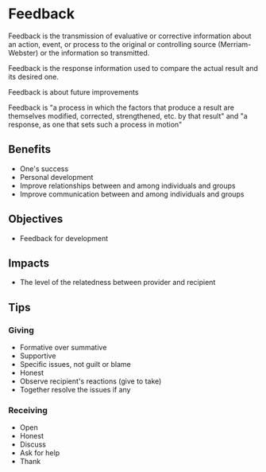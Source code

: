 # Feedback

Feedback is the transmission of evaluative or corrective information about an action, event, or process to the original or controlling source (Merriam-Webster) or the information so transmitted.

Feedback is the response information used to compare the actual result and its desired one.

Feedback is about future improvements

Feedback is "a process in which the factors that produce a result are themselves modified, corrected, strengthened, etc. by that result" and "a response, as one that sets such a process in motion"

## Benefits

- One's success
- Personal development
- Improve relationships between and among individuals and groups
- Improve communication between and among individuals and groups

## Objectives

- Feedback for development

## Impacts

- The level of the relatedness between provider and recipient

## Tips

### Giving

- Formative over summative
- Supportive
- Specific issues, not guilt or blame
- Honest
- Observe recipient's reactions (give to take)
- Together resolve the issues if any

### Receiving

- Open
- Honest
- Discuss
- Ask for help
- Thank
